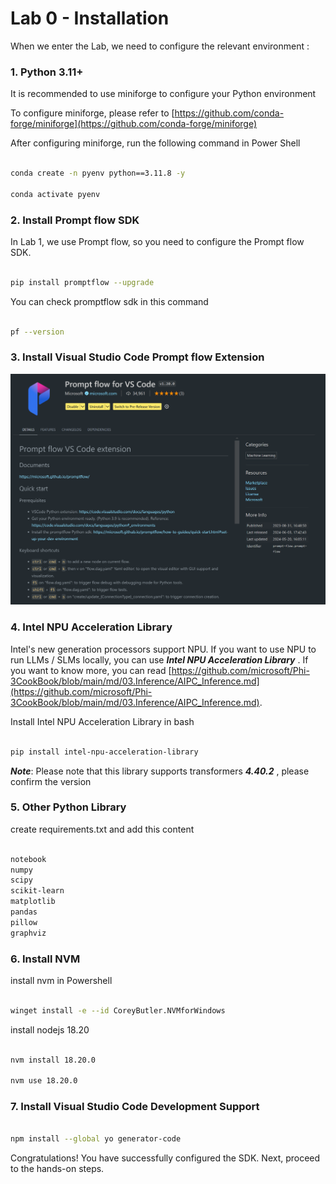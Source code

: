 # **Lab 0 - Installation**

When we enter the Lab, we need to configure the relevant environment :


### **1. Python 3.11+**

It is recommended to use miniforge to configure your Python environment 

To configure miniforge, please refer to [https://github.com/conda-forge/miniforge](https://github.com/conda-forge/miniforge)

After configuring miniforge, run the following command in Power Shell

```bash

conda create -n pyenv python==3.11.8 -y

conda activate pyenv

```


### **2. Install Prompt flow SDK**

In Lab 1, we use Prompt flow, so you need to configure the Prompt flow SDK.

```bash

pip install promptflow --upgrade

```

You can check promptflow sdk in this command


```bash

pf --version

```

### **3. Install Visual Studio Code Prompt flow Extension**

![pf](../../../../../../../imgs/02/vscodeext/pf_ext.png)


### **4. Intel NPU Acceleration Library**

Intel's new generation processors support NPU. If you want to use NPU to run LLMs / SLMs locally, you can use ***Intel NPU Acceleration Library*** . If you want to know more, you can read [https://github.com/microsoft/Phi-3CookBook/blob/main/md/03.Inference/AIPC_Inference.md](https://github.com/microsoft/Phi-3CookBook/blob/main/md/03.Inference/AIPC_Inference.md).

Install Intel NPU Acceleration Library in bash


```bash

pip install intel-npu-acceleration-library

```

***Note***: Please note that this library supports transformers ***4.40.2*** , please confirm the version


### **5. Other Python Library**


create requirements.txt and add this content

```txt

notebook
numpy 
scipy 
scikit-learn 
matplotlib 
pandas 
pillow 
graphviz

```


### **6. Install NVM**

install nvm in Powershell 


```bash

winget install -e --id CoreyButler.NVMforWindows

```

install nodejs 18.20


```bash

nvm install 18.20.0

nvm use 18.20.0

```

### **7. Install Visual Studio Code Development Support**


```bash

npm install --global yo generator-code

```

Congratulations! You have successfully configured the SDK. Next, proceed to the hands-on steps.






